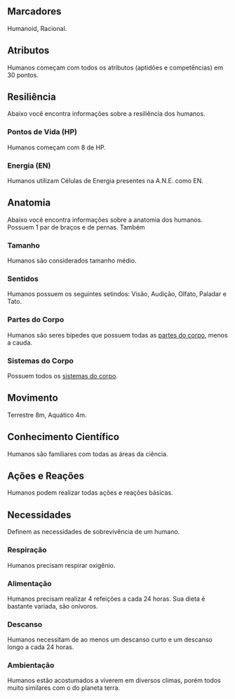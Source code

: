 ## Marcadores
Humanoid, Racional.

## Atributos
Humanos começam com todos os atributos (aptidões e competências) em 30 pontos.

## Resiliência
Abaixo você encontra informações sobre a resiliência dos humanos.

### Pontos de Vida (HP)
Humanos começam com 8 de HP.

### Energia (EN)
Humanos utilizam Células de Energia presentes na A.N.E. como EN.

## Anatomia
Abaixo você encontra informações sobre a anatomia dos humanos.
Possuem 1 par de braços e de pernas. Também 

### Tamanho
Humanos são considerados tamanho médio.

### Sentidos
Humanos possuem os seguintes setindos: Visão, Audição, Olfato, Paladar e Tato.

### Partes do Corpo
Humanos são seres bípedes que possuem todas as [partes do corpo](../../rules/anatomy/body.md#partes-do-corpo), menos a cauda. 

### Sistemas do Corpo
Possuem todos os [sistemas do corpo](../../rules/anatomy/body.md#sistemas-do-corpo).

## Movimento
Terrestre 8m, Aquático 4m.

## Conhecimento Científico
Humanos são familiares com todas as áreas da ciência.

## Ações e Reações
Humanos podem realizar todas ações e reações básicas.

## Necessidades
Definem as necessidades de sobrevivência de um humano.

### Respiração
Humanos precisam respirar oxigênio.

### Alimentação
Humanos precisam realizar 4 refeições a cada 24 horas. Sua dieta é bastante variada, são onívoros.

### Descanso
Humanos necessitam de ao menos um descanso curto e um descanso longo a cada 24 horas.

### Ambientação
Humanos estão acostumados a viverem em diversos climas, porém todos muito similares com o do planeta terra.


